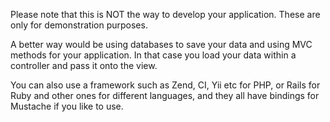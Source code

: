 Please note that this is NOT the way to develop your application. These are only for demonstration purposes.

A better way would be using databases to save your data and using MVC methods for your application.
In that case you load your data within a controller and pass it onto the view.

You can also use a framework such as Zend, CI, Yii etc for PHP,
or Rails for Ruby and other ones for different languages,
and they all have bindings for Mustache if you like to use.
